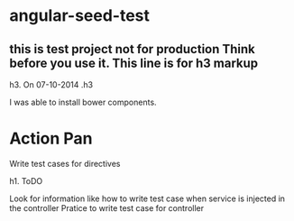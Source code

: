 angular-seed-test
=================

this is test project not for production
Think before you use it.
This line is for h3 markup
--------------------------

h3. On 07-10-2014 .h3

I was able to install bower components.


Action Pan
==========

Write test cases for directives

h1. ToDO 

Look for information like how to write test case when service is injected in the controller
Pratice to write test case for controller
